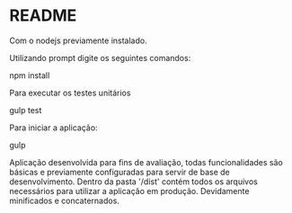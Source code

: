 # README #

Com o nodejs previamente instalado.

Utilizando prompt digite os seguintes comandos: 

npm install

Para executar os testes unitários

gulp test

Para iniciar a aplicação:

gulp


Aplicação desenvolvida para fins de avaliação, todas funcionalidades são básicas e previamente configuradas para servir de base de desenvolvimento.
Dentro da pasta '/dist' contém todos os arquivos necessários para utilizar a aplicação em produção. Devidamente minificados e concaternados.
